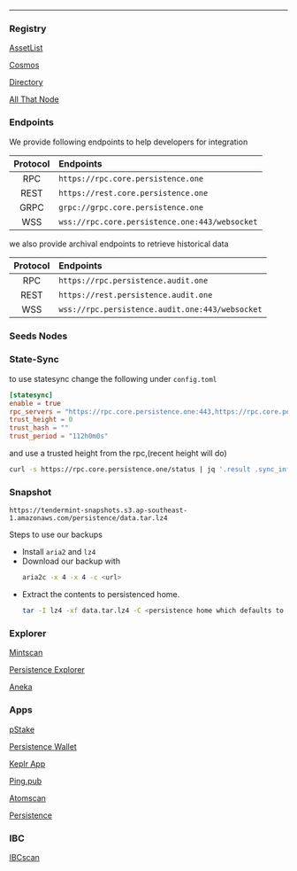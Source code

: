 ---  

### Registry

[AssetList](https://github.com/persistenceOne/assetlists)

[Cosmos](https://github.com/cosmos/chain-registry/tree/master/persistence)

[Directory](https://cosmos.directory/persistence)

[All That Node](https://www.allthatnode.com/persistence.dsrv)

### Endpoints

We provide following endpoints to help developers for integration

| Protocol | Endpoints |  
| :------: |:--------- |  
| RPC | `https://rpc.core.persistence.one`   |  
| REST | `https://rest.core.persistence.one`   |  
| GRPC | `grpc://grpc.core.persistence.one`  |  
| WSS | `wss://rpc.core.persistence.one:443/websocket`   |  

we also provide archival endpoints to retrieve historical data    

| Protocol | Endpoints |  
| :------: | :------- |  
| RPC | `https://rpc.persistence.audit.one`   |  
| REST | `https://rest.persistence.audit.one` |  
| WSS | `wss://rpc.persistence.audit.one:443/websocket`  |  


### Seeds Nodes

### State-Sync
to use statesync change the following under `config.toml`
```toml
[statesync]
enable = true
rpc_servers = "https://rpc.core.persistence.one:443,https://rpc.core.persistence.one:443"
trust_height = 0
trust_hash = ""
trust_period = "112h0m0s"
```

and use a trusted height from the rpc,(recent height will do)

```bash
curl -s https://rpc.core.persistence.one/status | jq '.result .sync_info | {trust_height: .latest_block_height, trust_hash: .latest_block_hash} | values'
```

### Snapshot

```  
https://tendermint-snapshots.s3.ap-southeast-1.amazonaws.com/persistence/data.tar.lz4  
```

Steps to use our backups
  * Install `aria2` and `lz4`
  * Download our backup with 
    ```bash  
    aria2c -x 4 -x 4 -c <url>
    ```
  * Extract the contents to persistenced home.   
    ```bash  
    tar -I lz4 -xf data.tar.lz4 -C <persistence home which defaults to ~/.persistenceCore/>
    ```

### Explorer

[Mintscan](https://www.mintscan.io/persistence)

[Persistence Explorer](https://explorer.persistence.one)

[Aneka](https://persistence.aneka.io/)


### Apps

[pStake](https://app.pstake.finance)

[Persistence Wallet](https://wallet.persistence.one/)

[Keplr App](https://wallet.keplr.app/#/core/stake)

[Ping.pub](https://ping.pub/persistence)

[Atomscan](https://atomscan.com/persistence)

[Persistence](https://persistence.thecodes.dev/)

[]()

### IBC

[IBCscan](https://ibcscan.net/)
